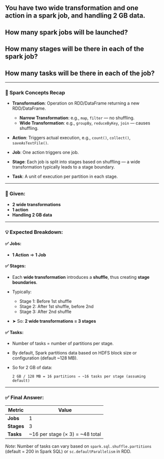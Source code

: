 ## You have two wide transformation and one action in a spark job, and handling 2 GB data. 
## How many spark jobs will be launched?
## How many stages will be there in each of the spark job?
## How many tasks will be there in each of the job?

---

### 🔁 Spark Concepts Recap

* **Transformation**: Operation on RDD/DataFrame returning a new RDD/DataFrame.

  * **Narrow Transformation**: e.g., `map`, `filter` — no shuffling.
  * **Wide Transformation**: e.g., `groupBy`, `reduceByKey`, `join` — causes shuffling.

* **Action**: Triggers actual execution, e.g., `count()`, `collect()`, `saveAsTextFile()`.

* **Job**: One action triggers one job.

* **Stage**: Each job is split into stages based on shuffling — a wide transformation typically leads to a stage boundary.

* **Task**: A unit of execution per partition in each stage.

---

### 🧠 Given:

* **2 wide transformations**
* **1 action**
* **Handling 2 GB data**

---

### 💡 Expected Breakdown:

#### ✅ **Jobs**:

* **1 Action** ⇒ **1 Job**

#### ✅ **Stages**:

* Each **wide transformation** introduces a **shuffle**, thus creating **stage boundaries**.
* Typically:

  * Stage 1: Before 1st shuffle
  * Stage 2: After 1st shuffle, before 2nd
  * Stage 3: After 2nd shuffle
* ➤ So: **2 wide transformations = 3 stages**

#### ✅ **Tasks**:

* Number of tasks = number of partitions per stage.
* By default, Spark partitions data based on HDFS block size or configuration (default \~128 MB).
* So for 2 GB of data:

  ```
  2 GB / 128 MB = 16 partitions ⇒ ~16 tasks per stage (assuming default)
  ```

---

### ✅ **Final Answer**:

| Metric     | Value                             |
| ---------- | --------------------------------- |
| **Jobs**   | 1                                 |
| **Stages** | 3                                 |
| **Tasks**  | \~16 per stage (× 3) = \~48 total |

*Note*: Number of tasks can vary based on `spark.sql.shuffle.partitions` (default = 200 in Spark SQL) or `sc.defaultParallelism` in RDD.
